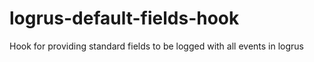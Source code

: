 # logrus-default-fields-hook
Hook for providing standard fields to be logged with all events in logrus
